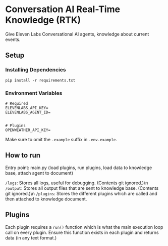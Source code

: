# Conversation AI Real-Time Knowledge (RTK)

Give Eleven Labs Conversational AI agents, knowledge about current events.

## Setup

### Installing Dependencies

```shell
pip install -r requirements.txt
```

### Environment Variables

```text
# Required
ELEVENLABS_API_KEY=
ELEVENLABS_AGENT_ID=


# Plugins
OPENWEATHER_API_KEY=
```

Make sure to omit the `.example` suffix in `.env.example`.

## How to run

Entry point: main.py (load plugins, run plugins, load data to knowledge base, attach agent to document)

`/logs`: Stores all logs, useful for debugging. (Contents git ignored.)\n
`/output`: Stores all output files that are sent to knowledge base. (Contents git ignored.)\n
`/plugins`: Stores the different plugins which are called and then attached to knowledge document.

## Plugins

Each plugin requires a `run()` function which is what the main execution loop call on every plugin. Ensure this function exists in each plugin and returns data (in any text format.)